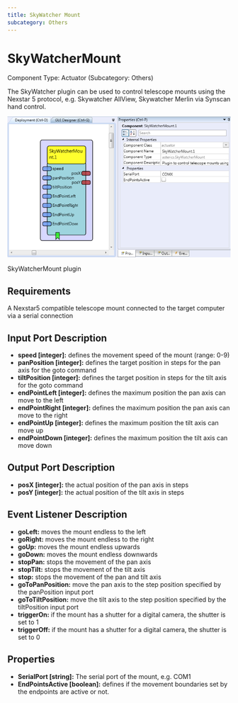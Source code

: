 ```yaml
---
title: SkyWatcher Mount
subcategory: Others
---
```


# SkyWatcherMount

Component Type: Actuator (Subcategory: Others)

The SkyWatcher plugin can be used to control telescope mounts using the Nexstar 5 protocol, e.g. Skywatcher AllView, Skywatcher Merlin via Synscan hand control.

![Screenshot: SkyWatcherMount plugin](./img/skywatcher.png "Screenshot: SkyWatcherMount plugin")

SkyWatcherMount plugin

## Requirements

A Nexstar5 compatible telescope mount connected to the target computer via a serial connection

## Input Port Description

- **speed \[integer\]:** defines the movement speed of the mount (range: 0-9)
- **panPosition \[integer\]:** defines the target position in steps for the pan axis for the goto command
- **tiltPosition \[integer\]:** defines the target position in steps for the tilt axis for the goto command
- **endPointLeft \[integer\]:** defines the maximum position the pan axis can move to the left
- **endPointRight \[integer\]:** defines the maximum position the pan axis can move to the right
- **endPointUp \[integer\]:** defines the maximum position the tilt axis can move up
- **endPointDown \[integer\]:** defines the maximum position the tilt axis can move down

## Output Port Description

- **posX \[integer\]:** the actual position of the pan axis in steps
- **posY \[integer\]:** the actual position of the tilt axis in steps

## Event Listener Description

- **goLeft:** moves the mount endless to the left
- **goRight:** moves the mount endless to the right
- **goUp:** moves the mount endless upwards
- **goDown:** moves the mount endless downwards
- **stopPan:** stops the movement of the pan axis
- **stopTilt:** stops the movement of the tilt axis
- **stop:** stops the movement of the pan and tilt axis
- **goToPanPosition:** move the pan axis to the step position specified by the panPosition input port
- **goToTiltPosition:** move the tilt axis to the step position specified by the tiltPosition input port
- **triggerOn:** if the mount has a shutter for a digital camera, the shutter is set to 1
- **triggerOff:** if the mount has a shutter for a digital camera, the shutter is set to 0

## Properties

- **SerialPort \[string\]:** The serial port of the mount, e.g. COM1
- **EndPointsActive \[boolean\]:** defines if the movement boundaries set by the endpoints are active or not.

